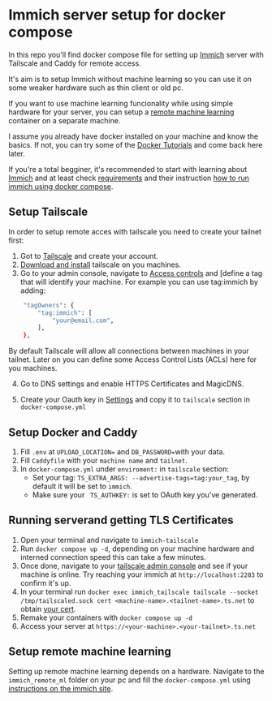 # Immich server setup for docker compose
In this repo you'll find docker compose file for setting up [Immich](http://immich.app) server with Tailscale and Caddy for remote access.

It's aim is to setup Immich without machine learning so you can use it on some weaker hardware such as thin client or old pc. 

If you want to use machine learning funcionality while using simple hardware for your server, you can setup a [remote machine learning](#setup-remote-machine-learning) container on a separate machine.

I assume you already have docker installed on your machine and know the basics. If not, you can try some of the [Docker Tutorials](https://docs.docker.com/get-started/introduction/) and come back here later.

If you're a total begginer, it's recommended to start with learning about [Immich](http://immich.app) and at least check [requirements](https://immich.app/docs/install/requirements) and their instruction [how to run immich using docker compose](https://immich.app/docs/install/docker-compose).

## Setup Tailscale

In order to setup remote acces with tailscale you need to create your tailnet first:

1. Got to [Tailscale](http://tailscale.com) and create your account.
2. [Download and install](https://tailscale.com/kb/1347/installation) tailscale on you machines.
3. Go to your admin console, navigate to [Access controls](https://login.tailscale.com/admin/acls/file) and [define a tag that will identify your machine. For example you can use tag:immich by adding:

```bash
	"tagOwners": {
		"tag:immich": [
			"your@email.com",
		],
	},
```
By default Tailscale will allow all connections between machines in your tailnet. 
Later on you can define some Access Control Lists (ACLs) here for you machines.

4. Go to DNS settings and enable HTTPS Certificates and MagicDNS.

5. Create your Oauth key in [Settings](https://login.tailscale.com/admin/settings/oauth) and copy it to `tailscale` section in `docker-compose.yml`

## Setup Docker and Caddy

1. Fill `.env` at `UPLOAD_LOCATION=` and `DB_PASSWORD=`with your data.
2. Fill `Caddyfile` with your `machine name` and `tailnet`.
3. In `docker-compose.yml` under `enviroment:` in `tailscale` section:
	- Set your tag: `TS_EXTRA_ARGS: --advertise-tags=tag:your_tag`, by default it will be set to `immich`. 
	- Make sure your ` TS_AUTHKEY:` is set to OAuth key you've generated.

## Running serverand getting TLS Certificates

1. Open your terminal and navigate to `immich-tailscale`
2. Run `docker compose up -d`, depending on your machine hardware and interned connection speed this can take a few minutes.
3. Once done, navigate to your [tailscale admin console](https://login.tailscale.com/admin/machines) and see if your machine is online. Try reaching your immich at `http://localhost:2283` to confirm it's up. 
4. In your terminal run `docker exec immich_tailscale tailscale --socket /tmp/tailscaled.sock cert <machine-name>.<tailnet-name>.ts.net` to obtain [your cert](https://tailscale.com/kb/1010/node-keys).
5. Remake your containers with `docker compose up -d`
6. Access your server at `https://<your-machine>.<your-tailnet>.ts.net`

## Setup remote machine learning

Setting up remote machine learning depends on a hardware. Navigate to the `immich_remote_ml` folder on your pc and fill the `docker-compose.yml` using [instructions on the immich site](https://immich.app/docs/guides/remote-machine-learning).
